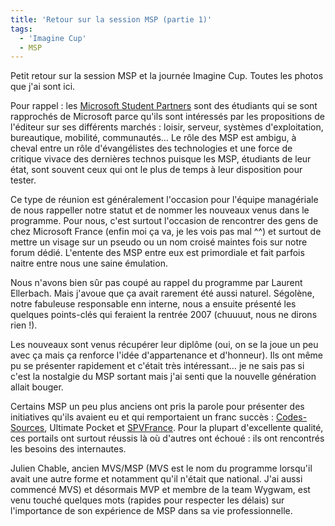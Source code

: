 ```yaml
---
title: 'Retour sur la session MSP (partie 1)'
tags:
  - 'Imagine Cup'
  - MSP
---
```


Petit retour sur la session MSP et la journée Imagine Cup. Toutes les photos que
j'ai sont ici.

Pour rappel&nbsp;: les
[Microsoft Student Partners](https://fr.wikipedia.org/wiki/Microsoft_student_partner)
sont des étudiants qui se sont rapprochés de Microsoft parce qu'ils sont
intéressés par les propositions de l'éditeur sur ses différents marchés&nbsp;:
loisir, serveur, systèmes d'exploitation, bureautique, mobilité, communautés… Le
rôle des MSP est ambigu, à cheval entre un rôle d'évangélistes des technologies
et une force de critique vivace des dernières technos puisque les MSP, étudiants
de leur état, sont souvent ceux qui ont le plus de temps à leur disposition pour
tester.

Ce type de réunion est généralement l'occasion pour l'équipe managériale de nous
rappeller notre statut et de nommer les nouveaux venus dans le programme. Pour
nous, c'est surtout l'occasion de rencontrer des gens de chez Microsoft France
(enfin moi ça va, je les vois pas mal ^^) et surtout de mettre un visage sur un
pseudo ou un nom croisé maintes fois sur notre forum dédié. L'entente des MSP
entre eux est primordiale et fait parfois naitre entre nous une saine émulation.

Nous n'avons bien s&ucirc;r pas coupé au rappel du programme par Laurent
Ellerbach. Mais j'avoue que ça avait rarement été aussi naturel. Ségolène, notre
fabuleuse responsable enn interne, nous a ensuite présenté les quelques
points-clés qui feraient la rentrée 2007 (chuuuut, nous ne dirons rien&nbsp;!).

Les nouveaux sont venus récupérer leur diplôme (oui, on se la joue un peu avec
ça mais ça renforce l'idée d'appartenance et d'honneur). Ils ont même pu se
présenter rapidement et c'était très intéressant… je ne sais pas si c'est la
nostalgie du MSP sortant mais j'ai senti que la nouvelle génération allait
bouger.

Certains MSP un peu plus anciens ont pris la parole pour présenter des
initiatives qu'ils avaient eu et qui remportaient un franc succès&nbsp;:
[Codes-Sources](http://codes-sources.commentcamarche.net), Ultimate Pocket et
[SPVFrance](https://login.microsoftonline.com/login.srf?wa=wsignin1%2E0&rpsnv=4&ct=1414123528&rver=6%2E1%2E6206%2E0&wp=MBI&wreply=https%3A%2F%2Fwunster%2Dpublic%2Esharepoint%2Ecom%2F%5Fforms%2Fdefault%2Easpx&lc=1033&id=500046&guests=1).
Pour la plupart d'excellente qualité, ces portails ont surtout réussis là où
d'autres ont échoué&nbsp;: ils ont rencontrés les besoins des internautes.

Julien Chable, ancien MVS/MSP (MVS est le nom du programme lorsqu'il avait une
autre forme et notamment qu'il n'était que national. J'ai aussi commencé MVS) et
désormais MVP et membre de la team Wygwam, est venu touché quelques mots
(rapides pour respecter les délais) sur l'importance de son expérience de MSP
dans sa vie professionnelle.
